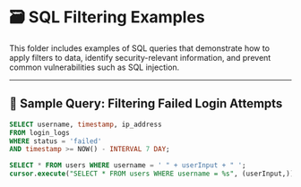 # 🗃️ SQL Filtering Examples

This folder includes examples of SQL queries that demonstrate how to apply filters to data, identify security-relevant information, and prevent common vulnerabilities such as SQL injection.

---

## 🧪 Sample Query: Filtering Failed Login Attempts

```sql
SELECT username, timestamp, ip_address
FROM login_logs
WHERE status = 'failed'
AND timestamp >= NOW() - INTERVAL 7 DAY;

SELECT * FROM users WHERE username = ' " + userInput + " ';
cursor.execute("SELECT * FROM users WHERE username = %s", (userInput,))

